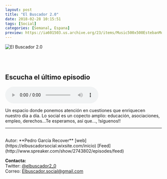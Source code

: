 ```yaml
---
layout: post
title: "El Buscador 2.0"
date: 2018-02-28 10:15:51
tags: [Social]
categories: [Semanal, Espana]
preview: https://ia601503.us.archive.org/23/items/Music500x500EstebanMontoya/ElBuscador2.0-300-PedroGarcaRecover.jpg
---
```


![El Buscador 2.0](https://ia601503.us.archive.org/23/items/Music500x500EstebanMontoya/ElBuscador2.0-500-PedroGarcaRecover.jpg)

<br/>
<br/>

## Escucha el último episodio

<!--reproductor-feed=http://www.spreaker.com/show/2743802/episodes/feed-->
<!--reproductor-start-->
<audio id="audio" preload="auto" controls="" src="http://api.spreaker.com/download/episode/14397233/marc_alons_una_enfermedad_poco_frecuente_en_su_vida.mp3"></audio>
<!--reproductor-end-->

Un espacio donde ponemos atención en cuestiones que enriquecen nuestro día a día. Lo social es un copecto amplio: educación, asociaciones, empleo, derechos...Te esperamos, así que..., !síguenos!!  

_ _ _
<br>
Autor: **Pedro García Recover**  
[web](https://elbuscadorsocial.wixsite.com/inicio)  
[Feed](http://www.spreaker.com/show/2743802/episodes/feed)  


**Contacta:**  
Twitter: [@elbuscador2_0](https://twitter.com/elbuscador2_0)  
Correo: [Elbuscador.social@gmail.com](mailto:Elbuscador.social@gmail.com)  

